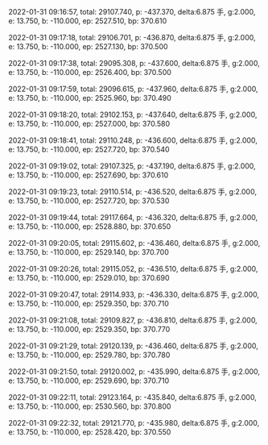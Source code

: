 2022-01-31 09:16:57, total: 29107.740, p: -437.370, delta:6.875 手, g:2.000, e: 13.750, b: -110.000, ep: 2527.510, bp: 370.610

2022-01-31 09:17:18, total: 29106.701, p: -436.870, delta:6.875 手, g:2.000, e: 13.750, b: -110.000, ep: 2527.130, bp: 370.500

2022-01-31 09:17:38, total: 29095.308, p: -437.600, delta:6.875 手, g:2.000, e: 13.750, b: -110.000, ep: 2526.400, bp: 370.500

2022-01-31 09:17:59, total: 29096.615, p: -437.960, delta:6.875 手, g:2.000, e: 13.750, b: -110.000, ep: 2525.960, bp: 370.490

2022-01-31 09:18:20, total: 29102.153, p: -437.640, delta:6.875 手, g:2.000, e: 13.750, b: -110.000, ep: 2527.000, bp: 370.580

2022-01-31 09:18:41, total: 29110.248, p: -436.600, delta:6.875 手, g:2.000, e: 13.750, b: -110.000, ep: 2527.720, bp: 370.540

2022-01-31 09:19:02, total: 29107.325, p: -437.190, delta:6.875 手, g:2.000, e: 13.750, b: -110.000, ep: 2527.690, bp: 370.610

2022-01-31 09:19:23, total: 29110.514, p: -436.520, delta:6.875 手, g:2.000, e: 13.750, b: -110.000, ep: 2527.720, bp: 370.530

2022-01-31 09:19:44, total: 29117.664, p: -436.320, delta:6.875 手, g:2.000, e: 13.750, b: -110.000, ep: 2528.880, bp: 370.650

2022-01-31 09:20:05, total: 29115.602, p: -436.460, delta:6.875 手, g:2.000, e: 13.750, b: -110.000, ep: 2529.140, bp: 370.700

2022-01-31 09:20:26, total: 29115.052, p: -436.510, delta:6.875 手, g:2.000, e: 13.750, b: -110.000, ep: 2529.010, bp: 370.690

2022-01-31 09:20:47, total: 29114.933, p: -436.330, delta:6.875 手, g:2.000, e: 13.750, b: -110.000, ep: 2529.350, bp: 370.710

2022-01-31 09:21:08, total: 29109.827, p: -436.810, delta:6.875 手, g:2.000, e: 13.750, b: -110.000, ep: 2529.350, bp: 370.770

2022-01-31 09:21:29, total: 29120.139, p: -436.460, delta:6.875 手, g:2.000, e: 13.750, b: -110.000, ep: 2529.780, bp: 370.780

2022-01-31 09:21:50, total: 29120.002, p: -435.990, delta:6.875 手, g:2.000, e: 13.750, b: -110.000, ep: 2529.690, bp: 370.710

2022-01-31 09:22:11, total: 29123.164, p: -435.840, delta:6.875 手, g:2.000, e: 13.750, b: -110.000, ep: 2530.560, bp: 370.800

2022-01-31 09:22:32, total: 29121.770, p: -435.980, delta:6.875 手, g:2.000, e: 13.750, b: -110.000, ep: 2528.420, bp: 370.550